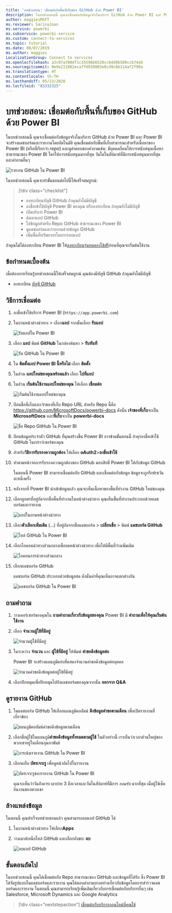 ```yaml
---
title: 'บทช่วยสอน: เชื่อมต่อกับพื้นที่เก็บของ GitHub ด้วย Power BI'
description: ในบทช่วยสอนนี้ คุณจะเชื่อมต่อกับข้อมูลจริงในบริการ GitHub ด้วย Power BI และ Power BI จะสร้างแดชบอร์ดและรายงานโดยอัตโนมัติ
author: maggiesMSFT
ms.reviewer: SarinaJoan
ms.service: powerbi
ms.subservice: powerbi-service
ms.custom: connect-to-services
ms.topic: tutorial
ms.date: 08/07/2019
ms.author: maggies
LocalizationGroup: Connect to services
ms.openlocfilehash: a3c87a700df1c35596b6520cc64d9b580ccb74eb
ms.sourcegitcommit: 0e9e211082eca7fd939803e0cd9c6b114af2f90a
ms.translationtype: HT
ms.contentlocale: th-TH
ms.lasthandoff: 05/13/2020
ms.locfileid: "83332325"
---
```

# <a name="tutorial-connect-to-a-github-repo-with-power-bi"></a>บทช่วยสอน: เชื่อมต่อกับพื้นที่เก็บของ GitHub ด้วย Power BI
ในบทช่วยสอนนี้ คุณจะเชื่อมต่อกับข้อมูลจริงในบริการ GitHub ด้วย Power BI และ Power BI จะสร้างแดชบอร์ดและรายงานโดยอัตโนมัติ คุณเชื่อมต่อกับพื้นที่เก็บสาธารณะสำหรับเนื้อหาของ Power BI (หรือที่เรียกว่า *repo*) และดูคำตอบของคำถามเช่น: มีบุคคลกี่คนให้การสนับสนุนเนื้อหาสาธารณะของ Power BI ใครให้การสนับสนุนมากที่สุด วันใดในสัปดาห์ที่มีการสนับสนุนมากที่สุด และคำถามอื่นๆ 

![รายงาน GitHub ใน Power BI](media/service-tutorial-connect-to-github/power-bi-github-app-tutorial-punch-card.png)

ในบทช่วยสอนนี้ คุณจะทำขั้นตอนต่อไปนี้ให้เสร็จสมบูรณ์:

> [!div class="checklist"]
> * ลงทะเบียนบัญชี GitHub ถ้าคุณยังไม่มีบัญชี 
> * ลงชื่อเข้าใช้บัญชี Power BI ของคุณ หรือลงทะเบียน ถ้าคุณยังไม่มีบัญชี
> * เปิดบริการ Power BI
> * ค้นหาแอป GitHub
> * ใส่ข้อมูลสำหรับ Repo GitHub สาธารณะของ Power BI
> * ดูแดชบอร์ดและรายงานด้วยข้อมูล GitHub
> * เพิ่มพื้นที่ทรัพยากรโดยการลบแอป

ถ้าคุณไม่ได้ลงทะเบียน Power BI ให้[ลงทะเบียนรุ่นทดลองใช้ฟรี](https://app.powerbi.com/signupredirect?pbi_source=web)ก่อนที่คุณจะเริ่มต้นใช้งาน

## <a name="prerequisites"></a>ข้อกำหนดเบื้องต้น

เมื่อต้องการเรียนรู้บทช่วยสอนนี้ให้เสร็จสมบูรณ์ คุณต้องมีบัญชี GitHub ถ้าคุณยังไม่มีบัญชี 

- ลงทะเบียน [บัญชี GitHub](https://docs.microsoft.com/contribute/get-started-setup-github)


## <a name="how-to-connect"></a>วิธีการเชื่อมต่อ
1. ลงชื่อเข้าใช้บริการ Power BI (`https://app.powerbi.com`) 
2. ในบานหน้าต่างนำทาง > เลือก**แอป** จากนั้นเลือก **รับแอป**
   
   ![รับแอปใน Power BI](media/service-tutorial-connect-to-github/power-bi-github-app-tutorial.png) 

3. เลือก **แอป** พิมพ์ **GitHub** ในกล่องค้นหา > **รับทันที**
   
   ![รับ GitHub ใน Power BI](media/service-tutorial-connect-to-github/power-bi-github-app-tutorial-app-source.png) 

4. ใน **ติดตั้งแอป Power BI นี้หรือไม่** เลือก **ติดตั้ง**
5. ในส่วน **แอปใหม่ของคุณพร้อมแล้ว** เลือก **ไปที่แอป**
6. ในส่วน **เริ่มต้นใช้งานแอปใหม่ของคุณ** ให้เลือก **เชื่อมต่อ**

    ![เริ่มต้นใช้งานแอปใหม่ของคุณ](media/service-tutorial-connect-to-github/power-bi-new-app-connect-get-started.png)

7. ป้อนชื่อที่เก็บและเจ้าของที่เก็บ Repo URL สำหรับ Repo นี้คือ https://github.com/MicrosoftDocs/powerbi-docs ดังนั้น **เจ้าของที่เก็บ**จะเป็น **MicrosoftDocs** และ**ที่เก็บ**จะเป็น **powerbi-docs** 
   
    ![ชื่อ Repo GitHub ใน Power BI](media/service-tutorial-connect-to-github/power-bi-github-app-tutorial-connect.png)

5. ป้อนข้อมูลประจำตัว GitHub ที่คุณสร้างขึ้น Power BI อาจข้ามขั้นตอนนี้ ถ้าคุรลงชื่อเข้าใช้ GitHub ในเบราว์เซอร์ของคุณ 

6. สำหรับ**วิธีการรับรองความถูกต้อง** ให้เลือก **oAuth2**\>**ลงชื่อเข้าใช้**

7. ทำตามหน้าจอการรับรองความถูกต้องของ GitHub มอบสิทธิ์ Power BI ให้กับข้อมูล GitHub
   
   ในตอนนี้ Power BI สามารถเชื่อมต่อกับ GitHub และเชื่อมต่อกับข้อมูล  ข้อมูลจะถูกรีเฟรชวันละหนึ่งครั้ง

8. หลังจากที่ Power BI นำเข้าข้อมูลแล้ว คุณจะเห็นเนื้อหาของพื้นที่ทำงาน GitHub ใหม่ของคุณ 
9. เลือกลูกศรที่อยู่ถัดจากชื่อพื้นที่ทำงานในหน้าต่างนำทาง คุณเห็นพื้นที่ทำงานประกอบด้วยแดชบอร์ดและรายงาน 

    ![แอปในบานหน้าต่างนำทาง](media/service-tutorial-connect-to-github/power-bi-github-app-tutorial-left-nav-expanded.png)

10. เลือก**ตัวเลือกเพิ่มเติม** (...) ที่อยู่ถัดจากชื่อแดชบอร์ด > **เปลี่ยนชื่อ** > พิมพ์ **แดชบอร์ด GitHub**
 
    ![ไทล์ GitHub ใน Power BI](media/service-tutorial-connect-to-github/power-bi-github-app-tutorial-left-nav.png) 

8. เลือกไอคอนนำทางส่วนกลางเพื่อลดหน้าต่างนำทาง เพื่อให้มีพื้นที่ว่างเพิ่มเติม

    ![ไอคอนการนำทางส่วนกลาง](media/service-tutorial-connect-to-github/power-bi-global-navigation-icon.png)

10. เลือกแดชบอร์ด GitHub
    
    แดชบอร์ด GitHub ประกอบด้วยข้อมูลสด ดังนั้นค่าที่คุณเห็นอาจแตกต่างกัน

    ![แดชบอร์ด GitHub ใน Power BI](media/service-tutorial-connect-to-github/power-bi-github-app-tutorial-new-dashboard.png)

    

## <a name="ask-a-question"></a>ถามคำถาม

1. วางเคอร์เซอร์ของคุณใน **ถามคำถามเกี่ยวกับข้อมูลของคุณ** Power BI มี **คำถามเพื่อให้คุณเริ่มต้นใช้งาน** 

1. เลือก **จำนวนผู้ใช้ที่มีอยู่**
 
    ![จำนวนผู้ใช้ที่มีอยู่](media/service-tutorial-connect-to-github/power-bi-github-app-tutorial-qna-how-many-users.png)

13. ในระหว่าง **จำนวน** และ **ผู้ใช้ที่มีอยู่** ให้พิมพ์ **คำขอดึงข้อมูลต่อ** 

     Power BI จะสร้างแผนภูมิแท่งที่แสดงจำนวนคำขอดึงข้อมูลต่อบุคคล

    ![จำนวนคำขอดึงข้อมูลต่อผู้ใช้ที่มีอยู่](media/service-tutorial-connect-to-github/power-bi-github-app-tutorial-qna-how-many-prs.png)


13. เลือกปักหมุดเพื่อปักหมุดไปยังแดชบอร์ดของคุณจากนั้น **ออกจาก Q&A**

## <a name="view-the-github-report"></a>ดูรายงาน GitHub 

1. ในแดชบอร์ด GitHub ให้เลือกแผนภูมิคอลัมน์ **ดึงข้อมูลคำขอตามเดือน** เพื่อเปิดรายงานที่เกี่ยวข้อง

    ![แผนภูมิคอลัมน์คำขอดึงข้อมูลตามเดือน](media/service-tutorial-connect-to-github/power-bi-github-app-tutorial-column-chart.png)

2. เลือกชื่อผู้ใช้ในแผนภูมิ**คำขอดึงข้อมูลทั้งหมดตามผู้ใช้** ในตัวอย่างนี้ เราเห็นว่าเวลาส่วนใหญ่ของพวกเขาอยู่ในเดือนกุมภาพันธ์

    ![การเน้นรายงาน GitHub ใน Power BI](media/service-tutorial-connect-to-github/power-bi-github-app-tutorial-cross-filter-total-prs.png)

3. เลือกแท็บ **บัตรเจาะรู** เพื่อดูหน้าถัดไปในรายงาน 
 
    ![บัตรเจาะรูของรายงาน GitHub ใน Power BI](media/service-tutorial-connect-to-github/power-bi-github-app-tutorial-tues-3pm.png)

    คุณจะเห็นว่าวันอังคารเวลาบ่าย 3 คือเวลาและวันในสัปดาห์ที่มีการ *ยอมรับ* มากที่สุด เมื่อผู้ใช้เช็คอินงานของพวกเขา

## <a name="clean-up-resources"></a>ล้างแหล่งข้อมูล

ในตอนนี้ คุณสำเร็จบทช่วยสอนแล้ว คุณสามารถลบแอป GitHub ได้ 

1. ในบานหน้าต่างนำทาง ให้เลือก**Apps**
2. วางเมาส์เหนือไทล์ GitHub และเลือกถังขยะ **ลบ**

    ![ลบแอป GitHub](media/service-tutorial-connect-to-github/power-bi-github-app-tutorial-delete.png)

## <a name="next-steps"></a>ขั้นตอนถัดไป

ในบทช่วยสอนนี้ คุณได้เชื่อมต่อกับ Repo สาธารณะของ GitHub และข้อมูลที่ได้รับ ซึ่ง Power BI ได้จัดรูปแบบในแดชบอร์ดและรายงาน คุณได้ตอบคำถามบางอย่างเกี่ยวกับข้อมูลโดยการสำรวจแดชบอร์ดและรายงาน ในตอนนี้ คุณสามารถเรียนรู้เพิ่มเติมเกี่ยวกับการเชื่อมต่อกับบริการอื่นๆ เช่น Salesforce, Microsoft Dynamics และ Google Analytics 
 
> [!div class="nextstepaction"]
> [เชื่อมต่อกับบริการออนไลน์ที่คุณใช้](service-connect-to-services.md)


